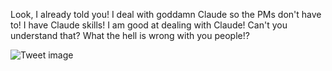 Look, I already told you! I deal with goddamn Claude so the PMs don't have to! I have Claude skills! I am good at dealing with Claude! Can't you understand that? What the hell is wrong with you people!?


![Tweet image](/assets/crosspoast/GxJZTPhb0AAZYjF.jpg)

